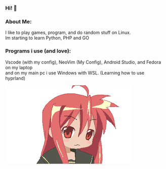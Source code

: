 ### Hi! 👋

### About Me:
I like to play games, program, and do random stuff on Linux. <br> Im starting to learn Python, PHP and GO

### Programs i use (and love):
Vscode (with my config), NeoVim (My Config), Android Studio, and Fedora on my laptop <br> and on my main pc i use Windows with WSL. (Learning how to use hyprland)

![linux dancing](dance.gif) 
 

